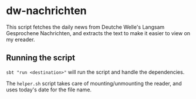 # dw-nachrichten
This script fetches the daily news from Deutche Welle's Langsam
Gesprochene Nachrichten, and extracts the text to make it easier to view
on my ereader.

## Running the script

`sbt "run <destination>"` will run the script and handle the dependencies.

The `helper.sh` script takes care of mounting/unmounting the reader, and
uses today's date for the file name.
